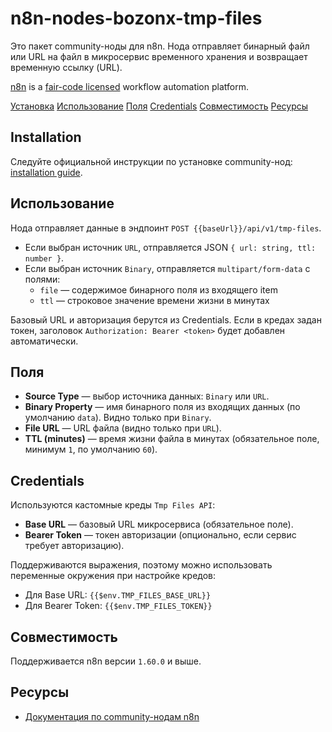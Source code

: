 # n8n-nodes-bozonx-tmp-files

Это пакет community-ноды для n8n. Нода отправляет бинарный файл или URL на файл в микросервис временного хранения и возвращает временную ссылку (URL).

[n8n](https://n8n.io/) is a [fair-code licensed](https://docs.n8n.io/sustainable-use-license/) workflow automation platform.

[Установка](#installation)
[Использование](#использование)
[Поля](#поля)
[Credentials](#credentials)
[Совместимость](#совместимость)
[Ресурсы](#ресурсы)

## Installation

Следуйте официальной инструкции по установке community-нод: [installation guide](https://docs.n8n.io/integrations/community-nodes/installation/).

## Использование

Нода отправляет данные в эндпоинт `POST {{baseUrl}}/api/v1/tmp-files`.

- Если выбран источник `URL`, отправляется JSON `{ url: string, ttl: number }`.
- Если выбран источник `Binary`, отправляется `multipart/form-data` с полями:
  - `file` — содержимое бинарного поля из входящего item
  - `ttl` — строковое значение времени жизни в минутах

Базовый URL и авторизация берутся из Credentials. Если в кредах задан токен, заголовок `Authorization: Bearer <token>` будет добавлен автоматически.

## Поля

- **Source Type** — выбор источника данных: `Binary` или `URL`.
- **Binary Property** — имя бинарного поля из входящих данных (по умолчанию `data`). Видно только при `Binary`.
- **File URL** — URL файла (видно только при `URL`).
- **TTL (minutes)** — время жизни файла в минутах (обязательное поле, минимум `1`, по умолчанию `60`).

## Credentials

Используются кастомные креды `Tmp Files API`:

- **Base URL** — базовый URL микросервиса (обязательное поле).
- **Bearer Token** — токен авторизации (опционально, если сервис требует авторизацию).

Поддерживаются выражения, поэтому можно использовать переменные окружения при настройке кредов:

- Для Base URL: `{{$env.TMP_FILES_BASE_URL}}`
- Для Bearer Token: `{{$env.TMP_FILES_TOKEN}}`

## Совместимость

Поддерживается n8n версии `1.60.0` и выше.

## Ресурсы

- [Документация по community-нодам n8n](https://docs.n8n.io/integrations/#community-nodes)

